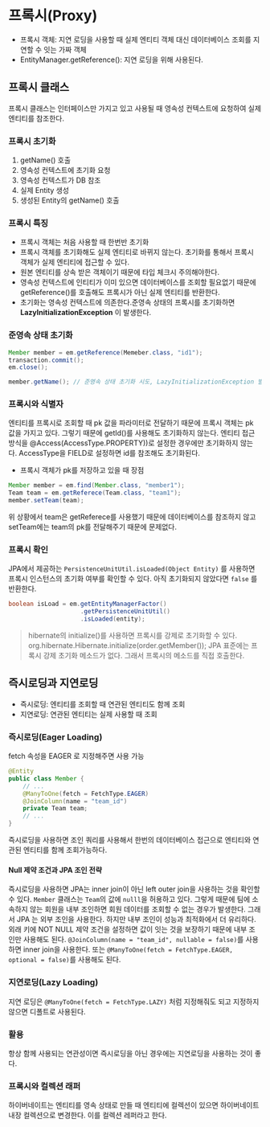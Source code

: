 # 프록시(Proxy)
- 프록시 객체: 지연 로딩을 사용할 때 실제 엔티티 객체 대신 데이터베이스 조회를 지연할 수 잇는 가짜 객체
- EntityManager.getReference(): 지연 로딩을 위해 사용된다.
## 프록시 클래스
프록시 클래스는 인터페이스만 가지고 있고 사용될 때 영속성 컨텍스트에 요청하여 실제 엔티티를 참조한다.
### 프록시 초기화
1. getName() 호출
2. 영속성 컨텍스트에 초기화 요청
3. 영속성 컨텍스트가 DB 참조
4. 실제 Entity 생성
5. 생성된 Entity의 getName() 호출
### 프록시 특징
- 프록시 객체는 처음 사용할 때 한번반 초기화
- 프록시 객체를 초기화해도 실제 엔티티로 바뀌지 않는다. 초기화를 통해서 프록시 객체가 실제 엔티티에 접근할 수 있다.
- 원본 엔티티를 상속 받은 객체이기 때문에 타입 체크시 주의해야한다.
- 영속성 컨텍스트에 인티티가 이미 있으면 데이터베이스를 조회할 필요없기 때문에 getReference()를 호출해도 프록시가 아닌 실제 엔티티를 반환한다.
- 초기화는 영속성 컨텍스트에 의존한다.준영속 상태의 프록시를 초기화하면 **LazyInitializationException** 이 발생한다.
### 준영속 상태 초기화
```java
Member member = em.getReference(Memeber.class, "id1");
transaction.commit();
em.close();

member.getName(); // 준영속 상태 초기화 시도, LazyInitializationException 발생
```
### 프록시와 식별자
엔티티를 프록시로 조회할 때 pk 값을 파라미터로 전달하기 때문에 프록시 객체는 pk 값을 가지고 있다. 그렇기 때문에 getId()를 사용해도 초기화하지 않는다. 엔티티 접근 방식을 @Access(AccessType.PROPERTY))로 설정한 경우에만 초기화하지 않는다. AccessType을 FIELD로 설정하면 id를 참조해도 초기화된다. 
- 프록시 객체가 pk를 저장하고 있을 때 장점
```java
Member member = em.find(Member.class, "member1");
Team team = em.getReferece(Team.class, "team1");
member.setTeam(team);
```
위 상황에서 team은 getReferece를 사용했기 때문에 데이터베이스를 참조하지 않고 setTeam에는 team의 pk를 전달해주기 때문에 문제없다.

### 프록시 확인
JPA에서 제공하는 ```PersistenceUnitUtil.isLoaded(Object Entity)``` 를 사용하면 프록시 인스턴스의 초기화 여부를 확인할 수 있다. 아직 초기화되지 않았다면 ```false``` 를 반환한다.
```java
boolean isLoad = em.getEntityManagerFactor()
                    .getPersistenceUnitUtil()
                    .isLoaded(entity);
```
> hibernate의 initialize()를 사용하면 프록시를 강제로 초기화할 수 있다.
> org.hibernate.Hibernate.initialize(order.getMember());
> JPA 표준에는 프록시 강제 초기화 메소드가 없다. 그래서 프록시의 메소드를 직접 호출한다.
## 즉시로딩과 지연로딩
- 즉시로딩: 엔티티를 조회할 때 연관된 엔티티도 함께 조회
- 지연로딩: 연관된 엔티티는 실제 사용할 때 조회
### 즉시로딩(Eager Loading)
fetch 속성을 EAGER 로 지정해주면 사용 가능
```java
@Entity
public class Member {
    // ...
    @ManyToOne(fetch = FetchType.EAGER)
    @JoinColumn(name = "team_id")
    private Team team;
    // ...
}
```
즉시로딩을 사용하면 조인 쿼리를 사용해서 한번의 데이터베이스 접근으로 엔티티와 연관된 엔티티를 함께 조회가능하다.
#### Null 제약 조건과 JPA 조인 전략
즉시로딩을 사용하면 JPA는 inner join이 아닌 left outer join을 사용하는 것을 확인할 수 있다. ```Member``` 클래스는 ```Team```의 값에 ```nulll```을 허용하고 있다. 그렇게 때문에 팀에 소속하지 않는 회원을 내부 조인하면 회원 데이터를 조회할 수 없는 경우가 발생한다. 그래서 JPA 는 외부 조인을 사용한다. 하지만 내부 조인이 성능과 최적화에서 더 유리하다. 외래 키에 NOT NULL 제약 조건을 설정하면 값이 잇는 것을 보장하기 때문에 내부 조인만 사용해도 된다. ```@JoinColumn(name = "team_id", nullable = false)```를 사용하면 inner join을 사용한다. 또는 ```@ManyToOne(fetch = FetchType.EAGER, optional = false)```를 사용해도 된다. 
### 지연로딩(Lazy Loading)
지연 로딩은 ```@ManyToOne(fetch = FetchType.LAZY)``` 처럼 지정해줘도 되고 지정하지 않으면 디폴트로 사용된다. 
### 활용
항상 함께 사용되는 연관성이면 즉시로딩을 아닌 경우에는 지연로딩을 사용하는 것이 좋다. 
### 프록시와 컬렉션 래퍼
하이버네이트는 엔티티를 영속 상태로 만들 때 엔티티에 컬렉션이 있으면 하이버네이트 내장 컬렉션으로 변경한다. 이를 컬렉션 레퍼라고 한다.